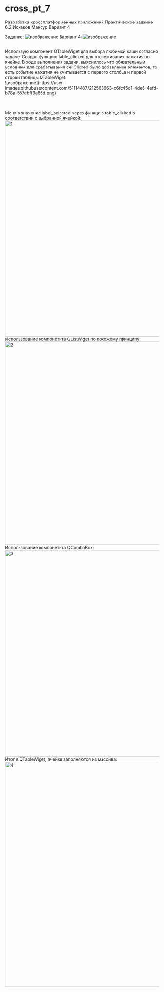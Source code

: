 # cross_pt_7
Разработка кроссплатформенных приложений Практическое задание 6.2 Искаков Мансур Вариант 4

Задание:
![изображение](https://user-images.githubusercontent.com/51114487/212562396-ee734ee8-5a09-4cc2-aaf6-8c0ef865f03e.png)
Вариант 4:
![изображение](https://user-images.githubusercontent.com/51114487/212562409-79e165ee-3bd3-4858-bd7e-7b23bf1aa28c.png)

<br>
Использую компонент QTableWiget для выбора любимой каши согласно задаче. Создал функцию table_clicked для отслеживания нажатия по ячейке.
В ходе выполнения задачи, выяснилось что обязательным условием для срабатывания cellClicked было добавление элементов, то есть событие нажатия не считывается с первого столбца и первой строки таблицы QTableWiget:<br>
![изображение](https://user-images.githubusercontent.com/51114487/212563663-c6fc45d1-4de6-4efd-b78a-557ebff9a66d.png)

<br><br>
Меняю значение label_selected через функцию table_clicked в соответствии с выбранной ячейкой:<br>
<img width="706" alt="1" src="https://user-images.githubusercontent.com/51114487/212562315-0480f774-adf1-40bd-9f94-d4794d46d041.png">
<br>
Использование компонетнта QListWiget по похожему принципу:<br>
<img width="665" alt="2" src="https://user-images.githubusercontent.com/51114487/212562316-6ac2f568-8871-43ef-9b4d-7d24d0ceb34a.png">
<br>
Использование компонетнта QComboBox:<br>
<img width="675" alt="3" src="https://user-images.githubusercontent.com/51114487/212562312-bbf74f4c-90fc-4eb9-be1d-e6902e3143e9.png">
<br>
Итог в QTableWiget, ячейки заполняются из массива:<br>
<img width="736" alt="4" src="https://user-images.githubusercontent.com/51114487/212562314-e4529d6f-5069-4962-9cfe-f291787479ed.png">
